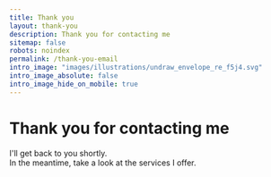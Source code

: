 ```yaml
---
title: Thank you
layout: thank-you
description: Thank you for contacting me
sitemap: false
robots: noindex
permalink: /thank-you-email
intro_image: "images/illustrations/undraw_envelope_re_f5j4.svg"
intro_image_absolute: false
intro_image_hide_on_mobile: true
---
```


# Thank you for contacting me

I'll get back to you shortly.\
In the meantime, take a look at the services I offer.